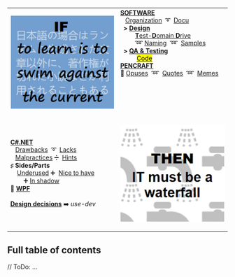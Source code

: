 <table style="border-collapse: collapse;">
 <tr valign="top">
    <td style="border: 1px solid #0000000;">
      <p><a href="README+/software/">
          <img src="README+/_rsc/_img/memes/learn_is_swim.jpg"    
               alt="To learn is to swim against the current"></a><p>
    </td><td> 
     <a href="README+/software/"><b>SOFTWARE</b></a><br/>
      &nbsp;&nbsp;&nbsp;<a href="README+/software/README+/dev-mngmnt.md">Organization</a>
     &nbsp;➰&nbsp;
      <a href="README+/software/README+/dev-docu.md">Docu</a><br/>
      &nbsp;&nbsp;<b>></b>&nbsp;<a href="README+/software/README+/design"><b>Design</b></a><br/>
      &nbsp;&nbsp;&nbsp;&nbsp;&nbsp;&nbsp;&nbsp;&nbsp&nbsp;<a href="README+/software/README+/design/tdd-ddd.md"><b>T</b>est-<b>D</b>omain <b>D</b>rive</a><br/>
      &nbsp;&nbsp;&nbsp;&nbsp;&nbsp;&nbsp;&nbsp;&nbsp;&nbsp;➿&nbsp;<a href="README+/software/README+/design/dev-naming.md">Naming</a>
     &nbsp;➿&nbsp;
     <a href="README+/software/README+/design/design-samples.md">Samples</a><br/>   
      &nbsp;&nbsp;<b>></b>&nbsp;<a href="README+/software/README+/QA"><b>QA & Testing</b></a><br/>
      &nbsp;&nbsp;&nbsp;&nbsp;&nbsp;&nbsp;&nbsp;&nbsp;&nbsp;&nbsp;<a href="README+/software/README+/QA/README+/code-quality.md"><mark>Code</mark></a>
     <br/>    
     <a href="README+/pencraft"><b>PENCRAFT</b></a><br/>
      🥱&nbsp;<a href="README+/pencraft/README+/opuses">Opuses</a>
     &nbsp;➿&nbsp;
     <a href="README+/pencraft/README+/opuses/coll/IT_quotes-1.md">Quotes</a>
      &nbsp;➿&nbsp;
     <a href="README+/pencraft/README+/opuses/coll/IT_memes-1.md">Memes</a>
     </td>
 </tr><tr>
  </tr><tr>
     <td>
<a href="README+/.net/"><b>C#.NET</b></a><br/>
                &nbsp;&nbsp;&nbsp;<a href="README+/.net/README+/a.review/cs-drawbacks.md">Drawbacks</a>
      &nbsp;➰&nbsp;
                      <a href="README+/.net/README+/a.review/cs-lacks.md">Lacks</a><br/>
             &nbsp;&nbsp;&nbsp;<a href="README+/.net/README+/a.review/cs-malpractice.md">Malpractices</a>&nbsp;➗&nbsp;
                      <a href="README+/.net/README+/b.deduced/cs-hints.md">Hints</a><br/>
     <b>♯</b>&nbsp;<b>Sides/Parts</b><br/>
       &nbsp;&nbsp;&nbsp;&nbsp;<a href="README+/.net/README+/b.deduced/cs-underused_sides.md">Underused</a> ➕&nbsp;
             <a href="README+/.net/README+/a.review/cs-lacks-parts.md">Nice to have</a><br/>
       &nbsp;&nbsp;&nbsp;&nbsp;&nbsp;&nbsp;&nbsp;&nbsp;➕&nbsp;<a href="README+/.net/README+/b.deduced/cs-shadow_parts.md">In shadow</a><br/>
     💠&nbsp;<a href="README+/.net/README+/wpf"><b>WPF</b></a><br/>
      <br/>
     <b><a href="https://github.com/Kyriosity/use-dev/blob/main/README+/decisions">Design decisions</a></b> 
     ➡️&nbsp;<i>use-dev</i>
     </td>
     <td>
      <p><a href="README+/.net/">
          <img src="/README+/_rsc/_img/memes/IT_is_waterfall.jpg"    
               alt="then IT must be a waterfall"></a><p>
     </td>
</table>

## Full table of contents

// ToDo:
...
